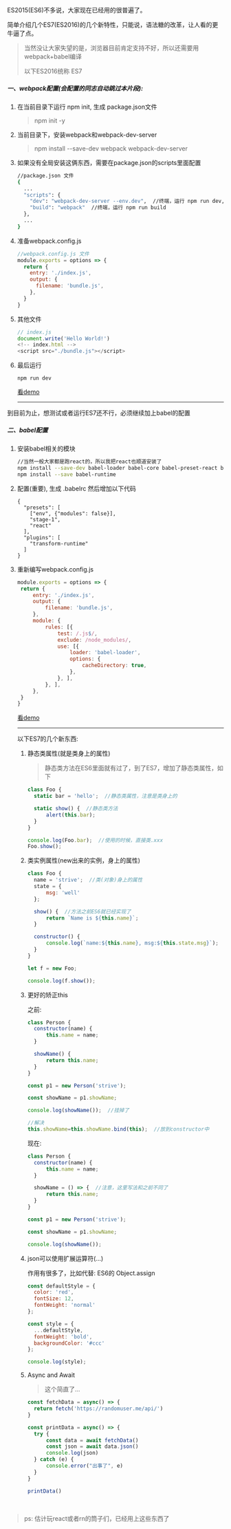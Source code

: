 ES2015(ES6)不多说，大家现在已经用的很普遍了。

简单介绍几个ES7(ES2016)的几个新特性，只能说，语法糖的改革，让人看的更牛逼了点。

> 当然没让大家失望的是，浏览器目前肯定支持不好，所以还需要用 webpack+babel编译
>
> 以下ES2016统称 ES7

##### 一、webpack配置(会配置的同志自动跳过本片段):

1. 在当前目录下运行  npm init, 生成 package.json文件

   > npm init -y

2. 当前目录下，安装webpack和webpack-dev-server

   > npm install --save-dev webpack webpack-dev-server

3. 如果没有全局安装这俩东西，需要在package.json的scripts里面配置

   ```bash
   //package.json 文件
   {
     ...
     "scripts": {
       "dev": "webpack-dev-server --env.dev",  //终端，运行 npm run dev,后面那个只是个参数
       "build": "webpack"  //终端，运行 npm run build
     },
     ...
   }
   ```

4. 准备webpack.config.js

   ```javascript
   //webpack.config.js 文件
   module.exports = options => {
     return {
       entry: './index.js',
       output: {
         filename: 'bundle.js',
       },
     }
   }
   ```

5. 其他文件

   ```javascript
   // index.js
   document.write('Hello World!')
   <!-- index.html -->
   <script src="./bundle.js"></script>
   ```

6. 最后运行

   ```
   npm run dev
   ```

   [看demo](ES2016-demo/1/)

   ---

到目前为止，想测试或者运行ES7还不行，必须继续加上babel的配置

##### 二、babel配置

1. 安装babel相关的模块

   ```bash
   //当然一般大家都是跑react的，所以我把react也顺道安装了
   npm install --save-dev babel-loader babel-core babel-preset-react babel-preset-env babel-preset-stage-1 babel-plugin-transform-runtime
   npm install --save babel-runtime
   ```

2. 配置(重要), 生成 .babelrc 然后增加以下代码

   ```
   {
     "presets": [
       ["env", {"modules": false}],
       "stage-1",
       "react"
     ],
     "plugins": [
       "transform-runtime"
     ]
   }
   ```

3. 重新编写webpack.config.js

   ```javascript
   module.exports = options => {
   	return {
   		entry: './index.js',
   		output: {
   			filename: 'bundle.js',
   		},
   		module: {
   			rules: [{
   				test: /.js$/,
   				exclude: /node_modules/,
   				use: [{
   					loader: 'babel-loader',
   					options: {
   						cacheDirectory: true,
   					},
   				}, ],
   			}, ],
   		},
   	}
   }
   ```

   [看demo](ES2016-demo/2/)

   ---

   以下ES7的几个新东西:

   1. 静态类属性(就是类身上的属性)

      > 静态类方法在ES6里面就有过了，到了ES7，增加了静态类属性，如下

      ```javascript
      class Foo {
      	static bar = 'hello';  //静态类属性，注意是类身上的

      	static show() {  //静态类方法
      		alert(this.bar);
      	}
      }

      console.log(Foo.bar);  //使用的时候，直接类.xxx
      Foo.show();
      ```

   2. 类实例属性(new出来的实例，身上的属性)

      ```javascript
      class Foo {
      	name = 'strive';  //类(对象)身上的属性
      	state = {
      		msg: 'well'
      	};

      	show() {  //方法之前ES6就已经实现了
      		return `Name is ${this.name}`;
      	}

      	constructor() {
      		console.log(`name:${this.name}, msg:${this.state.msg}`);
      	}
      }

      let f = new Foo;

      console.log(f.show());
      ```

   3. 更好的矫正this

      之前:

      ```javascript
      class Person {
      	constructor(name) {
      		this.name = name;
      	}

      	showName() {
      		return this.name;
      	}
      }

      const p1 = new Person('strive');

      const showName = p1.showName;

      console.log(showName());  //挂掉了

      //解决
      this.showName=this.showName.bind(this);  //放到constructor中
      ```

      现在:

      ```javascript
      class Person {
      	constructor(name) {
      		this.name = name;
      	}

      	showName = () => {  //注意，这里写法和之前不同了
      		return this.name;
      	}
      }

      const p1 = new Person('strive');

      const showName = p1.showName;

      console.log(showName());
      ```

   4. json可以使用扩展运算符(...)

      作用有很多了，比如代替: ES6的 Object.assign

      ```javascript
      const defaultStyle = {
      	color: 'red',
      	fontSize: 12,
      	fontWeight: 'normal'
      };

      const style = {
      	...defaultStyle,
      	fontWeight: 'bold',
      	backgroundColor: '#ccc'
      };

      console.log(style);
      ```

   5. Async and Await

      > 这个简直了...

      ```javascript
      const fetchData = async() => {
      	return fetch('https://randomuser.me/api/')
      }

      const printData = async() => {
      	try {
      		const data = await fetchData()
      		const json = await data.json()
      		console.log(json)
      	} catch (e) {
      		console.error("出事了", e)
      	}
      }

      printData()
      ```

      ​

> ps: 估计玩react或者rn的筒子们，已经用上这些东西了